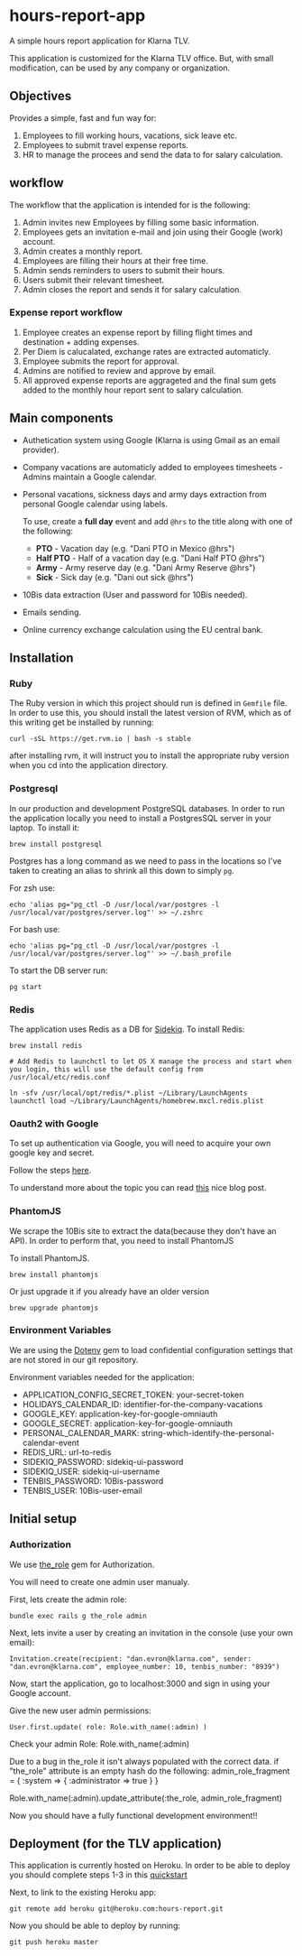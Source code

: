 # hours-report-app


A simple hours report application for Klarna TLV.

This application is customized for the Klarna TLV office. But, with small modification, can be used by any company or organization.

## Objectives
Provides a simple, fast and fun way for:

1. Employees to fill working hours, vacations, sick leave etc.
2. Employees to submit travel expense reports.
3. HR to manage the procees and send the data to for salary calculation.          

## workflow

The workflow that the application is intended for is the following:

1. Admin invites new Employees by filling some basic information.
2. Employees gets an invitation e-mail and join using their Google (work) account.
3. Admin creates a monthly report.
4. Employees are filling their hours at their free time.
5. Admin sends reminders to users to submit their hours.
6. Users submit their relevant timesheet.
7. Admin closes the report and sends it for salary calculation.

### Expense report workflow

1. Employee creates an expense report by filling flight times and destination + adding expenses.
2. Per Diem is calucalated, exchange rates are extracted automaticly.
3. Employee submits the report for approval.
4. Admins are notified to review and approve by email.
5. All approved expense reports are aggrageted and the final sum gets added to the monthly hour report sent to salary calculation.  


## Main components

* Authetication system using Google (Klarna is using Gmail as an email provider).
* Company vacations are automaticly added to employees timesheets - Admins maintain a Google calendar.
* Personal vacations, sickness days and army days extraction from personal Google calendar using labels.
  
  To use, create a **full day** event and add `@hrs` to the title along with one of the following:
  * **PTO** - Vacation day (e.g. "Dani PTO in Mexico @hrs")
  * **Half PTO** - Half of a vacation day (e.g. "Dani Half PTO @hrs")
  * **Army** - Army reserve day (e.g. "Dani Army Reserve @hrs")
  * **Sick** - Sick day (e.g. "Dani out sick @hrs")
* 10Bis data extraction (User and password for 10Bis needed).
* Emails sending.
* Online currency exchange calculation using the EU central bank.

## Installation 

### Ruby

The Ruby version in which this project should run is defined in `Gemfile` file. In order to use this, you should
install the latest version of RVM, which as of this writing get be installed by running:

    curl -sSL https://get.rvm.io | bash -s stable

after installing rvm, it will instruct you to install the appropriate ruby version when you cd into the application directory.

### Postgresql


In our production and development PostgreSQL databases. In order to run the application locally you need to install a PostgresSQL server in your laptop. To install it:

    brew install postgresql

Postgres has a long command as we need to pass in the locations so I've taken to creating an alias to shrink all this down to simply `pg`.

For zsh use:

    echo 'alias pg="pg_ctl -D /usr/local/var/postgres -l /usr/local/var/postgres/server.log"' >> ~/.zshrc

For bash use:

    echo 'alias pg="pg_ctl -D /usr/local/var/postgres -l /usr/local/var/postgres/server.log"' >> ~/.bash_profile

To start the DB server run:

    pg start

### Redis

The application uses Redis as a DB for [Sidekiq](http://sidekiq.org/).
To install Redis:

	brew install redis

	# Add Redis to launchctl to let OS X manage the process and start when you login, this will use the default config from /usr/local/etc/redis.conf

	ln -sfv /usr/local/opt/redis/*.plist ~/Library/LaunchAgents
	launchctl load ~/Library/LaunchAgents/homebrew.mxcl.redis.plist

### Oauth2 with Google

To set up authentication via Google, you will need to acquire your own google key and secret.

Follow the steps [here](http://edralph.wordpress.com/2012/04/14/omniauth-google-oauth2-strategy-google-key-and-secret/).

To understand more about the topic you can read [this](http://blog.myitcv.org.uk/2013/02/19/omniauth-google-oauth2-example.html) nice blog post.

### PhantomJS

We scrape the 10Bis site to extract the data(because they don't have an API).
In order to perform that, you need to install PhantomJS

To install PhantomJS.

    brew install phantomjs

Or just upgrade it if you already have an older version

    brew upgrade phantomjs

### Environment Variables

We are using the [Dotenv](https://github.com/bkeepers/dotenv) gem to load confidential configuration settings that are not stored in our git repository.

Environment variables needed for the application:

* APPLICATION_CONFIG_SECRET_TOKEN: your-secret-token
* HOLIDAYS_CALENDAR_ID: identifier-for-the-company-vacations
* GOOGLE_KEY: application-key-for-google-omniauth
* GOOGLE_SECRET: application-key-for-google-omniauth
* PERSONAL_CALENDAR_MARK: string-which-identify-the-personal-calendar-event
* REDIS_URL: url-to-redis
* SIDEKIQ_PASSWORD: sidekiq-ui-password
* SIDEKIQ_USER: sidekiq-ui-username
* TENBIS_PASSWORD: 10Bis-password
* TENBIS_USER: 10Bis-user-email

## Initial setup

### Authorization

We use [the_role](https://github.com/the-teacher/the_role) gem for Authorization.

You will need to create one admin user manualy.

First, lets create the admin role:

	bundle exec rails g the_role admin

Next, lets invite a user by creating an invitation in the console (use your own email):

	Invitation.create(recipient: "dan.evron@klarna.com", sender: "dan.evron@klarna.com", employee_number: 10, tenbis_number: "8939")

Now, start the application, go to localhost:3000 and sign in using your Google account.

Give the new user admin permissions:

	User.first.update( role: Role.with_name(:admin) )

Check your admin Role:
  Role.with_name(:admin)

Due to a bug in the_role it isn't always populated with the correct data. if "the_role" attribute is an empty hash do the following:
  admin_role_fragment = {
    :system => {
      :administrator => true
    }
  }

  Role.with_name(:admin).update_attribute(:the_role, admin_role_fragment)

Now you should have a fully functional development environment!!

## Deployment (for the TLV application)

This application is currently hosted on Heroku.
In order to be able to deploy you should complete steps 1-3 in this [quickstart](https://devcenter.heroku.com/articles/quickstart)

Next, to link to the existing Heroku app:

	git remote add heroku git@heroku.com:hours-report.git

Now you should be able to deploy by running:

	git push heroku master

